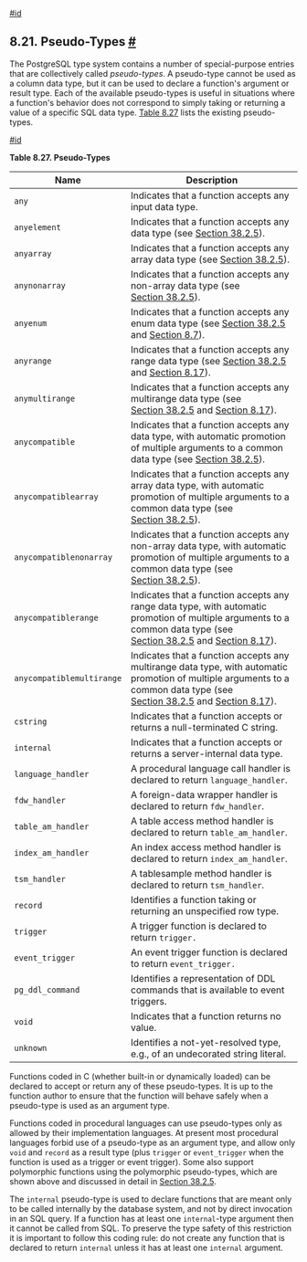 [#id](#DATATYPE-PSEUDO)

## 8.21. Pseudo-Types [#](#DATATYPE-PSEUDO)



The PostgreSQL type system contains a number of special-purpose entries that are collectively called *pseudo-types*. A pseudo-type cannot be used as a column data type, but it can be used to declare a function's argument or result type. Each of the available pseudo-types is useful in situations where a function's behavior does not correspond to simply taking or returning a value of a specific SQL data type. [Table 8.27](datatype-pseudo#DATATYPE-PSEUDOTYPES-TABLE) lists the existing pseudo-types.

[#id](#DATATYPE-PSEUDOTYPES-TABLE)

**Table 8.27. Pseudo-Types**

| Name                      | Description                                                                                                                                                                                                                                    |
| ------------------------- | ---------------------------------------------------------------------------------------------------------------------------------------------------------------------------------------------------------------------------------------------- |
| `any`                     | Indicates that a function accepts any input data type.                                                                                                                                                                                         |
| `anyelement`              | Indicates that a function accepts any data type (see [Section 38.2.5](extend-type-system#EXTEND-TYPES-POLYMORPHIC)).                                                                                                                      |
| `anyarray`                | Indicates that a function accepts any array data type (see [Section 38.2.5](extend-type-system#EXTEND-TYPES-POLYMORPHIC)).                                                                                                                |
| `anynonarray`             | Indicates that a function accepts any non-array data type (see [Section 38.2.5](extend-type-system#EXTEND-TYPES-POLYMORPHIC)).                                                                                                            |
| `anyenum`                 | Indicates that a function accepts any enum data type (see [Section 38.2.5](extend-type-system#EXTEND-TYPES-POLYMORPHIC) and [Section 8.7](datatype-enum)).                                                                           |
| `anyrange`                | Indicates that a function accepts any range data type (see [Section 38.2.5](extend-type-system#EXTEND-TYPES-POLYMORPHIC) and [Section 8.17](rangetypes)).                                                                            |
| `anymultirange`           | Indicates that a function accepts any multirange data type (see [Section 38.2.5](extend-type-system#EXTEND-TYPES-POLYMORPHIC) and [Section 8.17](rangetypes)).                                                                       |
| `anycompatible`           | Indicates that a function accepts any data type, with automatic promotion of multiple arguments to a common data type (see [Section 38.2.5](extend-type-system#EXTEND-TYPES-POLYMORPHIC)).                                                |
| `anycompatiblearray`      | Indicates that a function accepts any array data type, with automatic promotion of multiple arguments to a common data type (see [Section 38.2.5](extend-type-system#EXTEND-TYPES-POLYMORPHIC)).                                          |
| `anycompatiblenonarray`   | Indicates that a function accepts any non-array data type, with automatic promotion of multiple arguments to a common data type (see [Section 38.2.5](extend-type-system#EXTEND-TYPES-POLYMORPHIC)).                                      |
| `anycompatiblerange`      | Indicates that a function accepts any range data type, with automatic promotion of multiple arguments to a common data type (see [Section 38.2.5](extend-type-system#EXTEND-TYPES-POLYMORPHIC) and [Section 8.17](rangetypes)).      |
| `anycompatiblemultirange` | Indicates that a function accepts any multirange data type, with automatic promotion of multiple arguments to a common data type (see [Section 38.2.5](extend-type-system#EXTEND-TYPES-POLYMORPHIC) and [Section 8.17](rangetypes)). |
| `cstring`                 | Indicates that a function accepts or returns a null-terminated C string.                                                                                                                                                                       |
| `internal`                | Indicates that a function accepts or returns a server-internal data type.                                                                                                                                                                      |
| `language_handler`        | A procedural language call handler is declared to return `language_handler`.                                                                                                                                                                   |
| `fdw_handler`             | A foreign-data wrapper handler is declared to return `fdw_handler`.                                                                                                                                                                            |
| `table_am_handler`        | A table access method handler is declared to return `table_am_handler`.                                                                                                                                                                        |
| `index_am_handler`        | An index access method handler is declared to return `index_am_handler`.                                                                                                                                                                       |
| `tsm_handler`             | A tablesample method handler is declared to return `tsm_handler`.                                                                                                                                                                              |
| `record`                  | Identifies a function taking or returning an unspecified row type.                                                                                                                                                                             |
| `trigger`                 | A trigger function is declared to return `trigger.`                                                                                                                                                                                            |
| `event_trigger`           | An event trigger function is declared to return `event_trigger.`                                                                                                                                                                               |
| `pg_ddl_command`          | Identifies a representation of DDL commands that is available to event triggers.                                                                                                                                                               |
| `void`                    | Indicates that a function returns no value.                                                                                                                                                                                                    |
| `unknown`                 | Identifies a not-yet-resolved type, e.g., of an undecorated string literal.                                                                                                                                                                    |


Functions coded in C (whether built-in or dynamically loaded) can be declared to accept or return any of these pseudo-types. It is up to the function author to ensure that the function will behave safely when a pseudo-type is used as an argument type.

Functions coded in procedural languages can use pseudo-types only as allowed by their implementation languages. At present most procedural languages forbid use of a pseudo-type as an argument type, and allow only `void` and `record` as a result type (plus `trigger` or `event_trigger` when the function is used as a trigger or event trigger). Some also support polymorphic functions using the polymorphic pseudo-types, which are shown above and discussed in detail in [Section 38.2.5](extend-type-system#EXTEND-TYPES-POLYMORPHIC).

The `internal` pseudo-type is used to declare functions that are meant only to be called internally by the database system, and not by direct invocation in an SQL query. If a function has at least one `internal`-type argument then it cannot be called from SQL. To preserve the type safety of this restriction it is important to follow this coding rule: do not create any function that is declared to return `internal` unless it has at least one `internal` argument.